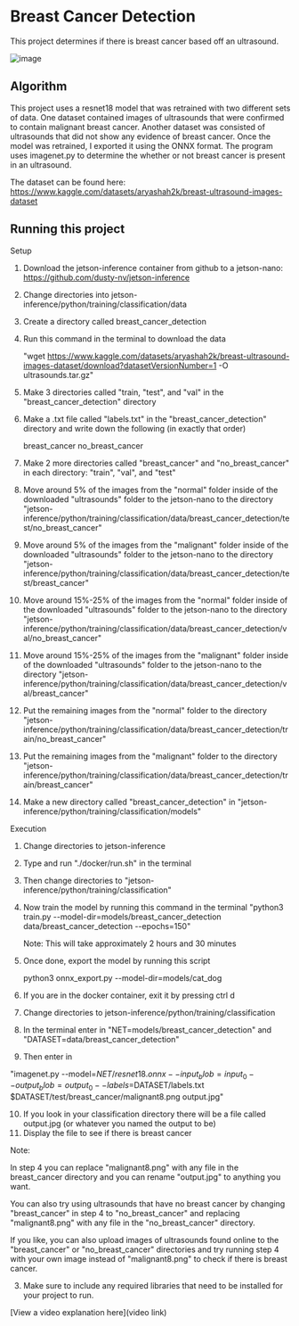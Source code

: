 # Breast Cancer Detection
 
 This project determines if there is breast cancer based off an ultrasound.
 
![image](https://github.com/Aidenn8/Breast-Cancer-Detection/assets/138057733/9dab020a-77ff-4b2c-9811-920e98fb49ba)

## Algorithm

This project uses a resnet18 model that was retrained with two different sets of data. One dataset contained images of ultrasounds that were confirmed to contain malignant breast cancer. Another dataset was consisted of ultrasounds that did not show any evidence of breast cancer. Once the model was retrained, I exported it using the ONNX format. The program uses imagenet.py to determine the whether or not breast cancer is present in an ultrasound. 

The dataset can be found here: https://www.kaggle.com/datasets/aryashah2k/breast-ultrasound-images-dataset  




## Running this project


   Setup
   
   1) Download the jetson-inference container from github to a jetson-nano: https://github.com/dusty-nv/jetson-inference
   3) Change directories into jetson-inference/python/training/classification/data
   4) Create a directory called breast_cancer_detection
   5) Run this command in the terminal to download the data
      
      "wget https://www.kaggle.com/datasets/aryashah2k/breast-ultrasound-images-dataset/download?datasetVersionNumber=1 -O ultrasounds.tar.gz"
      
   6) Make 3 directories called "train, "test", and "val" in the "breast_cancer_detection" directory
   7) Make a .txt file called "labels.txt" in the "breast_cancer_detection" directory and write down the following (in exactly that order)
      
      breast_cancer
      no_breast_cancer

   8) Make 2 more directories called "breast_cancer" and "no_breast_cancer" in each directory: "train", "val", and "test"
   9) Move around 5% of the images from the "normal" folder inside of the downloaded "ultrasounds" folder to the jetson-nano to the directory "jetson-  
      inference/python/training/classification/data/breast_cancer_detection/test/no_breast_cancer"
   10) Move around 5% of the images from the "malignant" folder inside of the downloaded "ultrasounds" folder to the jetson-nano to the directory "jetson-  
       inference/python/training/classification/data/breast_cancer_detection/test/breast_cancer"
   11) Move around 15%-25% of the images from the "normal" folder inside of the downloaded "ultrasounds" folder to the jetson-nano to the directory "jetson-  
       inference/python/training/classification/data/breast_cancer_detection/val/no_breast_cancer"
   12) Move around 15%-25% of the images from the "malignant" folder inside of the downloaded "ultrasounds" folder to the jetson-nano to the directory "jetson-  
       inference/python/training/classification/data/breast_cancer_detection/val/breast_cancer"
   13) Put the remaining images from the "normal" folder to the directory
       "jetson-inference/python/training/classification/data/breast_cancer_detection/train/no_breast_cancer"
   14) Put the remaining images from the "malignant" folder to the directory
       "jetson-inference/python/training/classification/data/breast_cancer_detection/train/breast_cancer"
   15) Make a new directory called "breast_cancer_detection" in "jetson-inference/python/training/classification/models"




   Execution

   1) Change directories to jetson-inference
   2) Type and run "./docker/run.sh" in the terminal
   3) Then change directories to "jetson-inference/python/training/classification"
   4) Now train the model by running this command in the terminal
      "python3 train.py --model-dir=models/breast_cancer_detection data/breast_cancer_detection --epochs=150"

      Note: This will take approximately 2 hours and 30 minutes
      
   5) Once done, export the model by running this script

      python3 onnx_export.py --model-dir=models/cat_dog

   6) If you are in the docker container, exit it by pressing ctrl d
   7) Change directories to jetson-inference/python/training/classification
   9) In the terminal enter in
      "NET=models/breast_cancer_detection" and
      "DATASET=data/breast_cancer_detection"
   9) Then enter in
       
"imagenet.py --model=$NET/resnet18.onnx --input_blob=input_0 --output_blob=output_0 --labels=$DATASET/labels.txt $DATASET/test/breast_cancer/malignant8.png output.jpg"
       
   10) If you look in your classification directory there will be a file called output.jpg (or whatever you named the output to be)
   11) Display the file to see if there is breast cancer




      
   Note:  
   
   In step 4 you can replace "malignant8.png" with any file in the breast_cancer directory and you can rename "output.jpg" to anything you want.
      
   You can also try using ultrasounds that have no breast cancer by changing "breast_cancer" in step 4 to "no_breast_cancer" and replacing      
   "malignant8.png" with any file in the "no_breast_cancer" directory.

   If you like, you can also upload images of ultrasounds found online to the "breast_cancer" or "no_breast_cancer" directories and try running step 4 
   with your own image instead of "malignant8.png" to check if there is breast cancer.
         

    
   
3. Make sure to include any required libraries that need to be installed for your project to run.

[View a video explanation here](video link)
